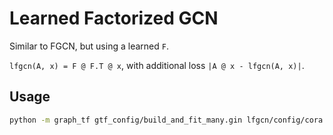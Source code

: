 # Learned Factorized GCN

Similar to FGCN, but using a learned `F`.

`lfgcn(A, x) = F @ F.T @ x`, with additional loss `|A @ x - lfgcn(A, x)|`.

## Usage

```bash
python -m graph_tf gtf_config/build_and_fit_many.gin lfgcn/config/cora.gin
```

